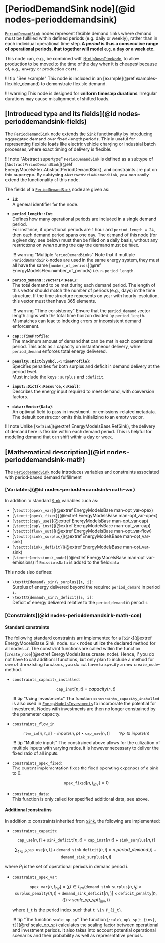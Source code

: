 # [PeriodDemandSink node](@id nodes-perioddemandsink)

[`PeriodDemandSink`](@ref) nodes represent flexible demand sinks where demand must be fulfilled within defined periods (e.g. daily or weekly), rather than in each individual operational time step. **A *period* is thus a consecutive range of operational periods, that together will model e.g. a day or a week etc.**

This node can, e.g., be combined with [`MinUpDownTimeNode`](@ref), to allow production to be moved to the time of the day when it is cheapest because of, e.g., energy or production costs.

!!! tip "See example"
    This node is included in an [example](@ref examples-flexible_demand) to demonstrate flexible demand.

!!! warning
    This node is designed for **uniform timestep durations**. Irregular durations may cause misalignment of shifted loads.


## [Introduced type and its fields](@id nodes-perioddemandsink-fields)

The [`PeriodDemandSink`](@ref) node extends the [`Sink`](@ref) functionality by introducing aggregated demand over fixed-length periods. This is useful for representing flexible loads like electric vehicle charging or industrial batch processes, where exact timing of delivery is flexible.

!!! note "Abstract supertype"
    `PeriodDemandSink` is defined as a subtype of [`AbstractPeriodDemandSink`](@ref EnergyModelsFlex.AbstractPeriodDemandSink), and constraints are put on this supertype. By subtyping `AbstractPeriodDemandSink`, you can easily extend the functionality of this node.

The fields of a [`PeriodDemandSink`](@ref) node are given as:

- **`id`**:\
  A general identifier for the node.
- **`period_length::Int`**:\
  Defines how many operational periods are included in a single demand period.\
  For instance, if operational periods are 1 hour and `period_length = 24`, then each demand period spans one day. The demand of this node (for a given day, see below) must then be filled on a daily basis, without any restrictions on *when* during the day the demand must be filled.

  !!! warning "Multiple `PeriodDemandSink`s"
      Note that if multiple `PeriodDemandSink`-nodes are used in the same energy system, they must all have the same [`number_of_periods`](@ref EnergyModelsFlex.number_of_periods) i.e. `n.period_length`.

- **`period_demand::Vector{<:Real}`**:\
  The total demand to be met during each demand period. The length of this vector should match the number of periods (e.g., days) in the time structure. If the time structure represents on year with hourly resolution, this vector must then have 365 elements.

  !!! warning "Time consistency"
      Ensure that the `period_demand` vector length aligns with the total time horizon divided by `period_length`. Mismatches can lead to indexing errors or inconsistent demand enforcement.

- **`cap::TimeProfile`**:\
  The maximum amount of demand that can be met in each operational period. This acts as a capacity on instantaneous delivery, while `period_demand` enforces total energy delivered.
- **`penalty::Dict{Symbol,<:TimeProfile}`**:\
  Specifies penalties for both surplus and deficit in demand delivery at the period level.\
  Must include the keys `:surplus` and `:deficit`.
- **`input::Dict{<:Resource,<:Real}`**:\
  Describes the energy input required to meet demand, with conversion factors.
- **`data::Vector{Data}`**:\
  An optional field to pass in investment- or emissions-related metadata. The default constructor omits this, initializing to an empty vector.

!!! note
    Unlike [`RefSink`](@extref EnergyModelsBase.RefSink), the delivery of demand here is flexible within each demand period. This is helpful for modeling demand that can shift within a day or week.



## [Mathematical description](@id nodes-perioddemandsink-math)

The [`PeriodDemandSink`](@ref) node introduces variables and constraints associated with period-based demand fulfillment.

### [Variables](@id nodes-perioddemandsink-math-var)

In addition to standard [`Sink`](@ref) variables such as:

- [``\texttt{opex\_var}``](@extref EnergyModelsBase man-opt_var-opex)
- [``\texttt{opex\_fixed}``](@extref EnergyModelsBase man-opt_var-opex)
- [``\texttt{cap\_use}``](@extref EnergyModelsBase man-opt_var-cap)
- [``\texttt{cap\_inst}``](@extref EnergyModelsBase man-opt_var-cap)
- [``\texttt{flow\_out}``](@extref EnergyModelsBase man-opt_var-flow)
- [``\texttt{sink\_surplus}``](@extref EnergyModelsBase man-opt_var-sink)
- [``\texttt{sink\_deficit}``](@extref EnergyModelsBase man-opt_var-sink)
- [``\texttt{emissions\_node}``](@extref EnergyModelsBase man-opt_var-emissions) if `EmissionsData` is added to the field `data`

This node also defines:

- ``\texttt{demand\_sink\_surplus}[n, i]``:\
  Surplus of energy delivered beyond the required `period_demand` in period `i`.
- ``\texttt{demand\_sink\_deficit}[n, i]``:\
  Deficit of energy delivered relative to the `period_demand` in period `i`.

### [Constraints](@id nodes-perioddemandsink-math-con)

#### Standard constraints

The following standard constraints are implemented for a [`Sink`](@extref
EnergyModelsBase.Sink) node.  `Sink` nodes utilize the declared method for all
nodes 𝒩.  The constraint functions are called within the function
[`create_node`](@extref EnergyModelsBase.create_node).  Hence, if you do not
have to call additional functions, but only plan to include a method for one of
the existing functions, you do not have to specify a new `create_node`-method.


- `constraints_capacity_installed`:

  ```math
  \texttt{cap\_inst}[n, t] = capacity(n, t)
  ```

  !!! tip "Using investments"
      The function `constraints_capacity_installed` is also used in [`EnergyModelsInvestments`](https://energymodelsx.github.io/EnergyModelsInvestments.jl/) to incorporate the potential for investment.
      Nodes with investments are then no longer constrained by the parameter capacity.

- `constraints_flow_in`:

  ```math
  \texttt{flow\_in}[n, t, p] =
  inputs(n, p) \times \texttt{cap\_use}[n, t]
  \qquad \forall p \in inputs(n)
  ```

  !!! tip "Multiple inputs"
      The constrained above allows for the utilization of multiple inputs with varying ratios.
      it is however necessary to deliver the fixed ratio of all inputs.

- `constraints_opex_fixed`:\
  The current implementation fixes the fixed operating expenses of a sink to 0.

  ```math
  \texttt{opex\_fixed}[n, t_{inv}] = 0
  ```


- `constraints_data`:\
  This function is only called for specified additional data, see above.


#### Additional constratins

In addition to constraints inherited from [`Sink`](@extref), the following are implemented:

- `constraints_capacity`:

  ```math
  \texttt{cap\_use}[n, t] + \texttt{sink\_deficit}[n, t] = \texttt{cap\_inst}[n, t] + \texttt{sink\_surplus}[n, t]
  ```

  ```math
  \sum_{t\in P_i} \texttt{​cap\_use}[n,t]+\texttt{demand\_sink\_deficit}[n,i]=n.period\_demand[i]+\texttt{demand\_sink\_surplus}[n,i]
  ```

where $P_i$ is the set of operational periods in demand period i.

- `constraints_opex_var`:
  ```math
  \texttt{opex\_var}[n,t_{\text{inv}}]=\sum{t∈t_{\text{inv}}}( \texttt{demand\_sink\_surplus}[n,i_t]×\texttt{surplus\_penalty}(n,t)+\texttt{demand\_sink\_deficit}[n,i_t]×\texttt{deficit\_penalty}(n,t))×scale\_op\_sp(t_{\text{inv}},t)
  ```

    where ``i_t`` is the period index such that ``t \in P_{i_t}``.

  !!! tip "The function `scale_op_sp`"
      The function [``scale\_op\_sp(t_{inv}, t)``](@ref scale_op_sp) calculates the scaling factor between operational and investment periods.
      It also takes into account potential operational scenarios and their probability as well as representative periods.
